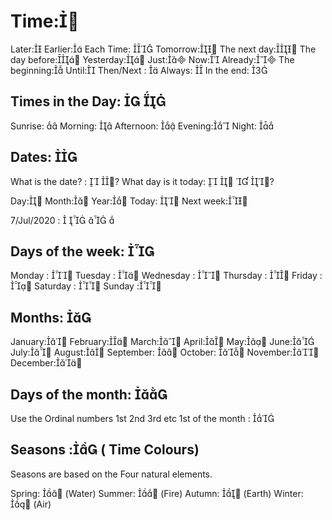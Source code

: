 Time:
=======

Later:
Earlier:
Each Time: 
Tomorrow:
The next day:
The day before:
Yesterday:
Just:
Now:
Already:
The beginning:
Until:
Then/Next : 
Always: 
In the end: 



Times in the Day:  
--------------------
Sunrise: 
Morning: 
Afternoon: 
Evening:
Night: 




Dates: 
------------
What is the date? :  ?
What day is it today:    ?

Day:
Month:
Year:
Today: 
Next week:


7/Jul/2020 :    



Days of the week: 
-------------------
Monday      	: 
Tuesday     	: 
Wednesday   	: 
Thursday    	: 
Friday      		: 
Saturday		: 
Sunday		:

Months: 
--------------
January:
February:
March:
April:
May:
June:
July:
August:
September: 
October: 
November:
December:

Days of the month: 
-----------------
Use the Ordinal numbers 1st 2nd 3rd etc
1st of the month : 



Seasons : ( Time Colours)
--------------

Seasons are based on the Four natural elements.

Spring:  (Water)
Summer:  (Fire)
Autumn:  (Earth)
Winter:  (Air)
